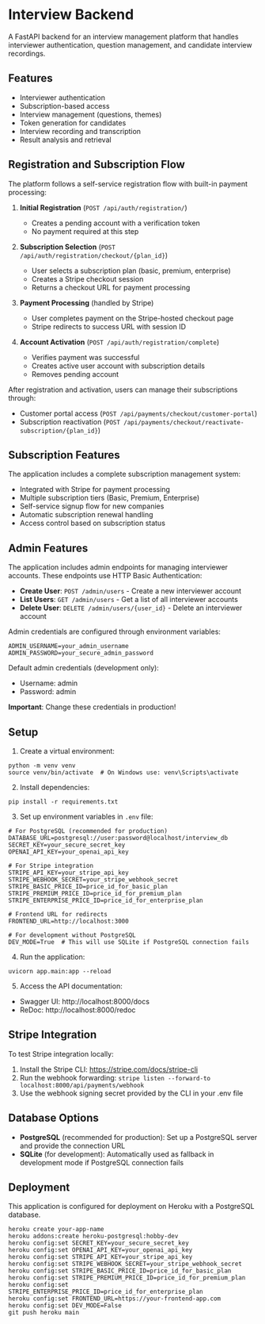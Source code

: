 # Interview Backend

A FastAPI backend for an interview management platform that handles interviewer authentication, question management, and candidate interview recordings.

## Features

- Interviewer authentication
- Subscription-based access
- Interview management (questions, themes)
- Token generation for candidates
- Interview recording and transcription
- Result analysis and retrieval

## Registration and Subscription Flow

The platform follows a self-service registration flow with built-in payment processing:

1. **Initial Registration** (`POST /api/auth/registration/`)
   - Creates a pending account with a verification token
   - No payment required at this step

2. **Subscription Selection** (`POST /api/auth/registration/checkout/{plan_id}`)
   - User selects a subscription plan (basic, premium, enterprise)
   - Creates a Stripe checkout session
   - Returns a checkout URL for payment processing

3. **Payment Processing** (handled by Stripe)
   - User completes payment on the Stripe-hosted checkout page
   - Stripe redirects to success URL with session ID

4. **Account Activation** (`POST /api/auth/registration/complete`)
   - Verifies payment was successful
   - Creates active user account with subscription details
   - Removes pending account

After registration and activation, users can manage their subscriptions through:
- Customer portal access (`POST /api/payments/checkout/customer-portal`)
- Subscription reactivation (`POST /api/payments/checkout/reactivate-subscription/{plan_id}`)

## Subscription Features

The application includes a complete subscription management system:

- Integrated with Stripe for payment processing
- Multiple subscription tiers (Basic, Premium, Enterprise)
- Self-service signup flow for new companies
- Automatic subscription renewal handling
- Access control based on subscription status

## Admin Features

The application includes admin endpoints for managing interviewer accounts. These endpoints use HTTP Basic Authentication:

- **Create User**: `POST /admin/users` - Create a new interviewer account
- **List Users**: `GET /admin/users` - Get a list of all interviewer accounts
- **Delete User**: `DELETE /admin/users/{user_id}` - Delete an interviewer account

Admin credentials are configured through environment variables:
```
ADMIN_USERNAME=your_admin_username
ADMIN_PASSWORD=your_secure_admin_password
```

Default admin credentials (development only):
- Username: admin
- Password: admin

**Important**: Change these credentials in production!

## Setup

1. Create a virtual environment:
```
python -m venv venv
source venv/bin/activate  # On Windows use: venv\Scripts\activate
```

2. Install dependencies:
```
pip install -r requirements.txt
```

3. Set up environment variables in `.env` file:
```
# For PostgreSQL (recommended for production)
DATABASE_URL=postgresql://user:password@localhost/interview_db
SECRET_KEY=your_secure_secret_key
OPENAI_API_KEY=your_openai_api_key

# For Stripe integration
STRIPE_API_KEY=your_stripe_api_key
STRIPE_WEBHOOK_SECRET=your_stripe_webhook_secret
STRIPE_BASIC_PRICE_ID=price_id_for_basic_plan
STRIPE_PREMIUM_PRICE_ID=price_id_for_premium_plan
STRIPE_ENTERPRISE_PRICE_ID=price_id_for_enterprise_plan

# Frontend URL for redirects
FRONTEND_URL=http://localhost:3000

# For development without PostgreSQL
DEV_MODE=True  # This will use SQLite if PostgreSQL connection fails
```

4. Run the application:
```
uvicorn app.main:app --reload
```

5. Access the API documentation:
- Swagger UI: http://localhost:8000/docs
- ReDoc: http://localhost:8000/redoc

## Stripe Integration

To test Stripe integration locally:

1. Install the Stripe CLI: https://stripe.com/docs/stripe-cli
2. Run the webhook forwarding: `stripe listen --forward-to localhost:8000/api/payments/webhook`
3. Use the webhook signing secret provided by the CLI in your .env file

## Database Options

- **PostgreSQL** (recommended for production): Set up a PostgreSQL server and provide the connection URL
- **SQLite** (for development): Automatically used as fallback in development mode if PostgreSQL connection fails

## Deployment

This application is configured for deployment on Heroku with a PostgreSQL database.

```
heroku create your-app-name
heroku addons:create heroku-postgresql:hobby-dev
heroku config:set SECRET_KEY=your_secure_secret_key
heroku config:set OPENAI_API_KEY=your_openai_api_key
heroku config:set STRIPE_API_KEY=your_stripe_api_key
heroku config:set STRIPE_WEBHOOK_SECRET=your_stripe_webhook_secret
heroku config:set STRIPE_BASIC_PRICE_ID=price_id_for_basic_plan
heroku config:set STRIPE_PREMIUM_PRICE_ID=price_id_for_premium_plan
heroku config:set STRIPE_ENTERPRISE_PRICE_ID=price_id_for_enterprise_plan
heroku config:set FRONTEND_URL=https://your-frontend-app.com
heroku config:set DEV_MODE=False
git push heroku main
```